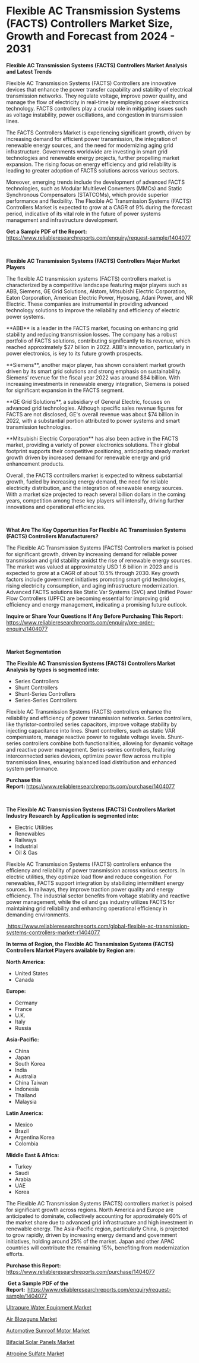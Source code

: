 <p><h1>Flexible AC Transmission Systems (FACTS) Controllers Market Size, Growth and Forecast from 2024 - 2031</h1></p><p><strong>Flexible AC Transmission Systems (FACTS) Controllers Market Analysis and Latest Trends</strong></p>
<p><p>Flexible AC Transmission Systems (FACTS) Controllers are innovative devices that enhance the power transfer capability and stability of electrical transmission networks. They regulate voltage, improve power quality, and manage the flow of electricity in real-time by employing power electronics technology. FACTS controllers play a crucial role in mitigating issues such as voltage instability, power oscillations, and congestion in transmission lines.</p><p>The FACTS Controllers Market is experiencing significant growth, driven by increasing demand for efficient power transmission, the integration of renewable energy sources, and the need for modernizing aging grid infrastructure. Governments worldwide are investing in smart grid technologies and renewable energy projects, further propelling market expansion. The rising focus on energy efficiency and grid reliability is leading to greater adoption of FACTS solutions across various sectors.</p><p>Moreover, emerging trends include the development of advanced FACTS technologies, such as Modular Multilevel Converters (MMCs) and Static Synchronous Compensators (STATCOMs), which provide superior performance and flexibility. The Flexible AC Transmission Systems (FACTS) Controllers Market is expected to grow at a CAGR of 9% during the forecast period, indicative of its vital role in the future of power systems management and infrastructure development.</p></p>
<p><strong>Get a Sample PDF of the Report:&nbsp;</strong> <a href="https://www.reliableresearchreports.com/enquiry/request-sample/1404077?utm_campaign=32&utm_medium=2&utm_source=Github&utm_content=ia&utm_term=23102024&utm_id=flexible-ac-transmission-systems-facts-controllers">https://www.reliableresearchreports.com/enquiry/request-sample/1404077</a></p>
<p>&nbsp;</p>
<p><strong>Flexible AC Transmission Systems (FACTS) Controllers Major Market Players</strong></p>
<p><p>The flexible AC transmission systems (FACTS) controllers market is characterized by a competitive landscape featuring major players such as ABB, Siemens, GE Grid Solutions, Alstom, Mitsubishi Electric Corporation, Eaton Corporation, American Electric Power, Hyosung, Adani Power, and NR Electric. These companies are instrumental in providing advanced technology solutions to improve the reliability and efficiency of electric power systems.</p><p>**ABB** is a leader in the FACTS market, focusing on enhancing grid stability and reducing transmission losses. The company has a robust portfolio of FACTS solutions, contributing significantly to its revenue, which reached approximately $27 billion in 2022. ABB's innovation, particularly in power electronics, is key to its future growth prospects.</p><p>**Siemens**, another major player, has shown consistent market growth driven by its smart grid solutions and strong emphasis on sustainability. Siemens’ revenue for the fiscal year 2022 was around $84 billion. With increasing investments in renewable energy integration, Siemens is poised for significant expansion in the FACTS segment.</p><p>**GE Grid Solutions**, a subsidiary of General Electric, focuses on advanced grid technologies. Although specific sales revenue figures for FACTS are not disclosed, GE's overall revenue was about $74 billion in 2022, with a substantial portion attributed to power systems and smart transmission technologies.</p><p>**Mitsubishi Electric Corporation** has also been active in the FACTS market, providing a variety of power electronics solutions. Their global footprint supports their competitive positioning, anticipating steady market growth driven by increased demand for renewable energy and grid enhancement products.</p><p>Overall, the FACTS controllers market is expected to witness substantial growth, fueled by increasing energy demand, the need for reliable electricity distribution, and the integration of renewable energy sources. With a market size projected to reach several billion dollars in the coming years, competition among these key players will intensify, driving further innovations and operational efficiencies.</p></p>
<p>&nbsp;</p>
<p><strong>What Are The Key Opportunities For Flexible AC Transmission Systems (FACTS) Controllers Manufacturers?</strong></p>
<p><p>The Flexible AC Transmission Systems (FACTS) Controllers market is poised for significant growth, driven by increasing demand for reliable power transmission and grid stability amidst the rise of renewable energy sources. The market was valued at approximately USD 1.6 billion in 2023 and is expected to grow at a CAGR of about 10.5% through 2030. Key growth factors include government initiatives promoting smart grid technologies, rising electricity consumption, and aging infrastructure modernization. Advanced FACTS solutions like Static Var Systems (SVC) and Unified Power Flow Controllers (UPFC) are becoming essential for improving grid efficiency and energy management, indicating a promising future outlook.</p></p>
<p><strong>Inquire or Share Your Questions If Any Before Purchasing This Report:</strong> <a href="https://www.reliableresearchreports.com/enquiry/pre-order-enquiry/1404077?utm_campaign=32&utm_medium=2&utm_source=Github&utm_content=ia&utm_term=23102024&utm_id=flexible-ac-transmission-systems-facts-controllers">https://www.reliableresearchreports.com/enquiry/pre-order-enquiry/1404077</a></p>
<p>&nbsp;</p>
<p><strong>Market Segmentation</strong></p>
<p><strong>The Flexible AC Transmission Systems (FACTS) Controllers Market Analysis by types is segmented into:</strong></p>
<p><ul><li>Series Controllers</li><li>Shunt Controllers</li><li>Shunt-Series Controllers</li><li>Series-Series Controllers</li></ul></p>
<p><p>Flexible AC Transmission Systems (FACTS) controllers enhance the reliability and efficiency of power transmission networks. Series controllers, like thyristor-controlled series capacitors, improve voltage stability by injecting capacitance into lines. Shunt controllers, such as static VAR compensators, manage reactive power to regulate voltage levels. Shunt-series controllers combine both functionalities, allowing for dynamic voltage and reactive power management. Series-series controllers, featuring interconnected series devices, optimize power flow across multiple transmission lines, ensuring balanced load distribution and enhanced system performance.</p></p>
<p><strong>Purchase this Report:&nbsp;</strong><a href="https://www.reliableresearchreports.com/purchase/1404077?utm_campaign=32&utm_medium=2&utm_source=Github&utm_content=ia&utm_term=23102024&utm_id=flexible-ac-transmission-systems-facts-controllers">https://www.reliableresearchreports.com/purchase/1404077</a></p>
<p>&nbsp;</p>
<p><strong>The Flexible AC Transmission Systems (FACTS) Controllers Market Industry Research by Application is segmented into:</strong></p>
<p><ul><li>Electric Utilities</li><li>Renewables</li><li>Railways</li><li>Industrial</li><li>Oil & Gas</li></ul></p>
<p><p>Flexible AC Transmission Systems (FACTS) controllers enhance the efficiency and reliability of power transmission across various sectors. In electric utilities, they optimize load flow and reduce congestion. For renewables, FACTS support integration by stabilizing intermittent energy sources. In railways, they improve traction power quality and energy efficiency. The industrial sector benefits from voltage stability and reactive power management, while the oil and gas industry utilizes FACTS for maintaining grid reliability and enhancing operational efficiency in demanding environments.</p></p>
<p><a href="https://www.reliableresearchreports.com/global-flexible-ac-transmission-systems-controllers-market-r1404077?utm_campaign=32&utm_medium=2&utm_source=Github&utm_content=ia&utm_term=23102024&utm_id=flexible-ac-transmission-systems-facts-controllers">&nbsp;https://www.reliableresearchreports.com/global-flexible-ac-transmission-systems-controllers-market-r1404077</a></p>
<p><strong>In terms of Region, the Flexible AC Transmission Systems (FACTS) Controllers Market Players available by Region are:</strong></p>
<p>
    <p> <strong> North America: </strong>
        <ul>
            <li>United States</li>
            <li>Canada</li>
        </ul>
        </p> 
    <p> <strong> Europe: </strong>
        <ul>
            <li>Germany</li>
            <li>France</li>
            <li>U.K.</li>
            <li>Italy</li>
            <li>Russia</li>
        </ul>
        </p> 
    <p> <strong> Asia-Pacific: </strong>
        <ul>
            <li>China</li>
            <li>Japan</li>
            <li>South Korea</li>
            <li>India</li>
            <li>Australia</li>
            <li>China Taiwan</li>
            <li>Indonesia</li>
            <li>Thailand</li>
            <li>Malaysia</li>
        </ul>
        </p> 
    <p> <strong> Latin America: </strong>
        <ul>
            <li>Mexico</li>
            <li>Brazil</li>
            <li>Argentina Korea</li>
            <li>Colombia</li>
        </ul>
        </p> 
    <p> <strong> Middle East & Africa: </strong>
        <ul>
            <li>Turkey</li>
            <li>Saudi</li>
            <li>Arabia</li>
            <li>UAE</li>
            <li>Korea</li>
        </ul>
    </p>
    </p>
<p><p>The Flexible AC Transmission Systems (FACTS) controllers market is poised for significant growth across regions. North America and Europe are anticipated to dominate, collectively accounting for approximately 60% of the market share due to advanced grid infrastructure and high investment in renewable energy. The Asia-Pacific region, particularly China, is projected to grow rapidly, driven by increasing energy demand and government initiatives, holding around 25% of the market. Japan and other APAC countries will contribute the remaining 15%, benefiting from modernization efforts.</p></p>
<p><strong>Purchase this Report: </strong><a href="https://www.reliableresearchreports.com/purchase/1404077?utm_campaign=32&utm_medium=2&utm_source=Github&utm_content=ia&utm_term=23102024&utm_id=flexible-ac-transmission-systems-facts-controllers">https://www.reliableresearchreports.com/purchase/1404077</a></p>
<p>&nbsp;<strong>Get a Sample PDF of the Report:&nbsp;&nbsp;</strong><a href="https://www.reliableresearchreports.com/enquiry/request-sample/1404077?utm_campaign=32&utm_medium=2&utm_source=Github&utm_content=ia&utm_term=23102024&utm_id=flexible-ac-transmission-systems-facts-controllers">https://www.reliableresearchreports.com/enquiry/request-sample/1404077</a></p>
<p><strong></strong></p>
<p><p><a href="https://issuu.com/reportprime-2/docs/ultrapure-water-equipment-market-si_c780986b5b54e9?utm_campaign=32&utm_medium=2&utm_source=Github&utm_content=ia&utm_term=23102024&utm_id=flexible-ac-transmission-systems-facts-controllers">Ultrapure Water Equipment Market</a></p><p><a href="https://issuu.com/reportprime-2/docs/air-blowguns-market-size-2030.pptx_f3f0fa8988b08f?utm_campaign=32&utm_medium=2&utm_source=Github&utm_content=ia&utm_term=23102024&utm_id=flexible-ac-transmission-systems-facts-controllers">Air Blowguns Market</a></p><p><a href="https://github.com/catusaesianou/Market-Research-Report-List-1/blob/main/automotive-sunroof-motor-market.md?utm_campaign=32&utm_medium=2&utm_source=Github&utm_content=ia&utm_term=23102024&utm_id=flexible-ac-transmission-systems-facts-controllers">Automotive Sunroof Motor Market</a></p><p><a href="https://github.com/fendtankandh/Market-Research-Report-List-1/blob/main/bifacial-solar-panels-market.md?utm_campaign=32&utm_medium=2&utm_source=Github&utm_content=ia&utm_term=23102024&utm_id=flexible-ac-transmission-systems-facts-controllers">Bifacial Solar Panels Market</a></p><p><a href="https://www.linkedin.com/pulse/atropine-sulfate-market-revolution-2024-2031-trends-shaping-ixizc?utm_campaign=32&utm_medium=2&utm_source=Github&utm_content=ia&utm_term=23102024&utm_id=flexible-ac-transmission-systems-facts-controllers">Atropine Sulfate Market</a></p></p>